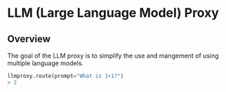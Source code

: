 # LLM (Large Language Model) Proxy

## Overview 
The goal of the LLM proxy is to simplify the use and mangement of using multiple language models.

```python
llmproxy.route(prompt="What is 1+1?")
> 2 
```


